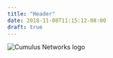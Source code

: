 ```yaml
---
title: "Header"
date: 2018-11-08T11:15:12-08:00
draft: true
---
```


![Cumulus Networks logo](https://cumulusnetworks.com/static/images/shared/cumulus-networks-logo-white.svg)